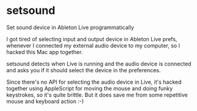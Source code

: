 # setsound
Set sound device in Ableton Live programmatically

I got tired of selecting input and output device in Ableton Live prefs, whenever I connected my external audio device to my computer, so I hacked this Mac app together.

setsound detects when Live is running and the audio device is connected and asks you if it should select the device in the preferences.

Since there's no API for selecting the audio device in Live, it's hacked together using AppleScript for moving the mouse and doing funky keystrokes, so it's quite brittle. But it does save me from some repetitive mouse and keyboard action :-)

